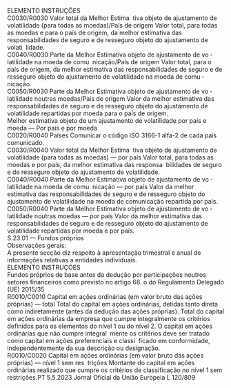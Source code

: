  
ELEMENTO  INSTRUÇÕES  
C0030/R0030  Valor total da Melhor Estima ­
tiva objeto de ajustamento de 
volatilidade (para todas as 
moedas)/País de origem  Valor total, para todas as moedas e para o país de origem, da melhor estimativa 
das responsabilidades de seguro e de resseguro objeto do ajustamento de volati ­
lidade.  
C0040/R0030  Parte da Melhor Estimativa 
objeto de ajustamento de vo ­
latilidade na moeda de comu ­
nicação/País de origem  Valor total, para o país de origem, da melhor estimativa das responsabilidades de 
seguro e de resseguro objeto do ajustamento de volatilidade na moeda de comu ­
nicação.  
C0050/R0030  Parte da Melhor Estimativa 
objeto de ajustamento de vo ­
latilidade noutras moedas/País 
de origem  Valor da melhor estimativa das responsabilidades de seguro e de resseguro objeto 
do ajustamento de volatilidade repartidas por moeda para o país de origem.  
Melhor estimativa objeto de um ajustamento de volatilidade por país e moeda — Por país e por moeda  
C0020/R0040  Países  Comunicar o código ISO 3166-1 alfa-2 de cada país comunicado.  
C0030/R0040  Valor total da Melhor Estima ­
tiva objeto de ajustamento de 
volatilidade (para todas as 
moedas) — por país  Valor total, para todas as moedas e por país, da melhor estimativa das responsa ­
bilidades de seguro e de resseguro objeto do ajustamento de volatilidade.  
C0040/R0040  Parte da Melhor Estimativa 
objeto de ajustamento de vo ­
latilidade na moeda de comu ­
nicação — por país  Valor da melhor estimativa das responsabilidades de seguro e de resseguro objeto 
do ajustamento de volatilidade na moeda de comunicação repartida por país.  
C0050/R0040  Parte da Melhor Estimativa 
objeto de ajustamento de vo ­
latilidade noutras moedas — 
por país  Valor da melhor estimativa das responsabilidades de seguro e de resseguro objeto 
do ajustamento de volatilidade repartidas por moeda e por país.  
S.23.01 — Fundos próprios  
Observações gerais:  
A presente secção diz respeito à apresentação trimestral e anual de informações relativas a entidades individuais.  
ELEMENTO  INSTRUÇÕES  
Fundos próprios de base antes da dedução por participações noutros setores financeiros como previsto no artigo 68.  o do Regulamento Delegado 
(UE) 2015/35  
R0010/C0010  Capital em ações ordinárias 
(em valor bruto das ações 
próprias) — total  Total do capital em ações ordinárias, detidas tanto direta como indiretamente 
(antes da dedução das ações próprias). Total do capital em ações ordinárias da 
empresa que cumpre integralmente os critérios definidos para os elementos do 
nível 1 ou do nível 2. O capital em ações ordinárias que não cumpre integral ­
mente os critérios deve ser tratado como capital em ações preferenciais e classi ­
ficado em conformidade, independentemente da sua descrição ou designação.  
R0010/C0020  Capital em ações ordinárias 
(em valor bruto das ações 
próprias) — nível 1 sem res ­
trições  Montante do capital em ações ordinárias realizado que cumpre os critérios de 
classificação no nível 1 sem restrições.PT  5.5.2023 Jornal Oficial da União Europeia L 120/809